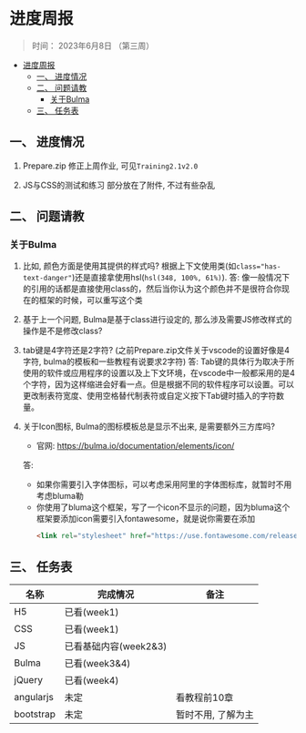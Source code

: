 # 进度周报
> 时间： 2023年6月8日 （第三周）


<!-- @import "[TOC]" {cmd="toc" depthFrom=1 depthTo=6 orderedList=false} -->

<!-- code_chunk_output -->

- [进度周报](#进度周报)
  - [一、 进度情况](#一--进度情况)
  - [二、 问题请教](#二--问题请教)
    - [关于Bulma](#关于bulma)
  - [三、 任务表](#三--任务表)

<!-- /code_chunk_output -->


## 一、 进度情况
1.  Prepare.zip
    修正上周作业, 可见`Training2.1v2.0`

2.  JS与CSS的测试和练习
    部分放在了附件, 不过有些杂乱

## 二、 问题请教
### 关于Bulma
1. 比如, 颜色方面是使用其提供的样式吗? 根据上下文使用类(如`class="has-text-danger"`)还是直接拿使用hsl(`hsl(348, 100%, 61%)`). 
    答:  像一般情况下的引用的话都是直接使用class的，然后当你认为这个颜色并不是很符合你现在的框架的时候，可以重写这个类

2. 基于上一个问题, Bulma是基于class进行设定的, 那么涉及需要JS修改样式的操作是不是修改class?  


3. tab键是4字符还是2字符? (之前Prepare.zip文件关于vscode的设置好像是4字符, bulma的模板和一些教程有说要求2字符)
    答: Tab键的具体行为取决于所使用的软件或应用程序的设置以及上下文环境，在vscode中一般都采用的是4个字符，因为这样缩进会好看一点。但是根据不同的软件程序可以设置。可以更改制表符宽度、使用空格替代制表符或自定义按下Tab键时插入的字符数量。


4. 关于Icon图标, Bulma的图标模板总是显示不出来, 是需要额外三方库吗?
    + 官网: https://bulma.io/documentation/elements/icon/
    
    答: 
    + 如果你需要引入字体图标，可以考虑采用阿里的字体图标库，就暂时不用考虑bluma勒
    + 你使用了bluma这个框架，写了一个icon不显示的问题，因为bluma这个框架要添加icon需要引入fontawesome，就是说你需要在添加  
        ```html
        <link rel="stylesheet" href="https://use.fontawesome.com/releases/v5.11.2/css/all.css" />
        ```

   
## 三、 任务表
| 名称 | 完成情况 | 备注 | 
| - | - | - | 
| H5 | 已看(week1) | |
| CSS | 已看(week1) | | 
| JS | 已看基础内容(week2&3) | |
| Bulma | 已看(week3&4) |  |
| jQuery | 已看(week4) | |
| angularjs | 未定 | 看教程前10章 | 
| bootstrap | 未定 | 暂时不用, 了解为主 | 
